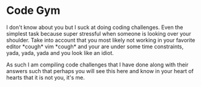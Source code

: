 # Code Gym
I don't know about you but I suck at doing coding challenges. Even the simplest task because super stressful when someone is looking over your shoulder. Take into account that you most likely not working in your favorite editor \*cough* vim \*cough* and your are under some time constraints, yada, yada, yada and you look like an idiot.

As such I am compiling code challenges that I have done along with their answers such that perhaps you will see this here and know in your heart of hearts that it is not you, it's me.


